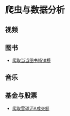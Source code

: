 # 爬虫与数据分析

## 视频

## 图书

- [爬取当当图书畅销榜](./爬取当当图书畅销榜.md)

## 音乐

## 基金与股票

- [爬取雪球沪A成交额](./爬取雪球沪A成交额.md)



